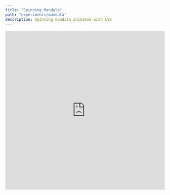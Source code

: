 ```yaml
---
title: "Spinning Mandala"
path: "experiments/mandala"
description: Spinning mandala animated with CSS
---
```


<iframe height="500px" style="width: 100%;" scrolling="no" title="CSS Animated Mandala" src="https://codepen.io/coralsea/embed/PPYXNx?height=265&theme-id=light&default-tab=css,result" frameborder="no" allowtransparency="true" allowfullscreen="true">
  See the Pen <a href='https://codepen.io/coralsea/pen/PPYXNx'>CSS Animated Mandala</a> by Coral
  (<a href='https://codepen.io/coralsea'>@coralsea</a>) on <a href='https://codepen.io'>CodePen</a>.
</iframe>

